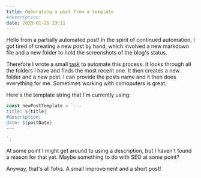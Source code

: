 ```yaml
---
title: Generating a post from a template
#description: 
date: 2023-01-25 23:11
---
```


Hello from a partially automated post! In the spirit of continued automation, I got tired of creating a new post by hand, which involved a new markdown file and a new folder to hold the screenshots of the blog's status.

Therefore I wrote a small [task](https://deno.land/manual/tools/task_runner) to automate this process. It looks through all the folders I have and finds the most recent one. It then creates a new folder and a new post. I can provide the posts name and it then does everything for me. Sometimes working with comoputers is great.

Here's the template string that I'm currently using:

```ts
const newPostTemplate = `---
title: ${title}
#description: 
date: ${postDate}
---

`;
```

At some point I might get around to using a description, but I haven't found a reason for that yet. Maybe something to do with SEO at some point?

Anyway, that's all folks. A small improvement and a short post!
